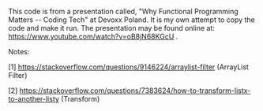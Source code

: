This code is from a presentation called, "Why Functional Programming Matters -- Coding Tech" at Devoxx Poland. It is my own attempt to copy the code and make it run. 
The presentation may be found online at: https://www.youtube.com/watch?v=oB8jN68KGcU .

Notes: 

[1] https://stackoverflow.com/questions/9146224/arraylist-filter   (ArrayList Filter)

[2] https://stackoverflow.com/questions/7383624/how-to-transform-listx-to-another-listy (Transform)

 
